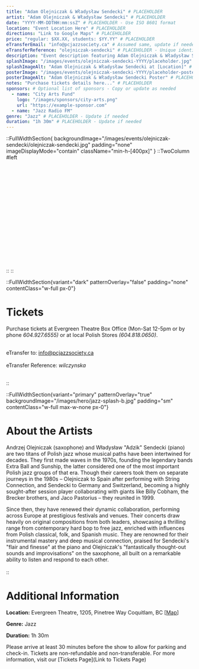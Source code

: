 ```yaml
---
title: "Adam Olejniczak & Władysław Sendecki" # PLACEHOLDER
artist: "Adam Olejniczak & Władysław Sendecki" # PLACEHOLDER
date: "YYYY-MM-DDTHH:mm:ssZ" # PLACEHOLDER - Use ISO 8601 format
location: "Event Location Here" # PLACEHOLDER
directions: "Link to Google Maps" # PLACEHOLDER
price: "regular: $XX.XX, students: $YY.YY" # PLACEHOLDER
eTransferEmail: "info@pcjazzsociety.ca" # Assumed same, update if needed
eTransferReference: "olejniczak-sendecki" # PLACEHOLDER - Unique identifier
description: "Event description featuring Adam Olejniczak & Władysław Sendecki goes here..." # PLACEHOLDER
splashImage: "/images/events/olejniczak-sendecki-YYYY/placeholder.jpg" # PLACEHOLDER - Path relative to /public
splashImageAlt: "Adam Olejniczak & Władysław Sendecki at [Location]" # PLACEHOLDER
posterImage: "/images/events/olejniczak-sendecki-YYYY/placeholder-poster.jpg" # PLACEHOLDER - Path relative to /public
posterImageAlt: "Adam Olejniczak & Władysław Sendecki Poster" # PLACEHOLDER
notes: "Purchase tickets details here..." # PLACEHOLDER
sponsors: # Optional list of sponsors - Copy or update as needed
  - name: "City Arts Fund"
    logo: "/images/sponsors/city-arts.png"
    url: "https://example-sponsor.com"
  - name: "Jazz Radio FM"
genre: "Jazz" # PLACEHOLDER - Update if needed
duration: "1h 30m" # PLACEHOLDER - Update if needed
---
```


::FullWidthSection{ backgroundImage="/images/events/olejniczak-sendecki/olejniczak-sendecki.jpg" padding="none" imageDisplayMode="contain" className="min-h-[400px]" }
::TwoColumn
#left
<br><br><br/>
<br><br><br/>
<br><br><br/>
<br><br><br/>
<br><br><br/>
<br><br><br/>
::
::

::FullWidthSection{variant="dark" patternOverlay="false" padding="none" contentClass="w-full px-0"}

# Tickets

Purchase tickets at Evergreen Theatre Box Office (Mon-Sat 12-5pm or by phone _604.927.6555)_ or at local Polish Stores _(604.818.0650)_.
<br></br>

eTransfer to: info@pcjazzsociety.ca
<br></br>
eTransfer Reference: _wilczynska_
<br></br>

::

::FullWidthSection{variant="primary" patternOverlay="true" backgroundImage="/images/hero/jazz-splash-b.jpg" padding="sm" contentClass="w-full max-w-none px-0"}

# About the Artists

Andrzej Olejniczak (saxophone) and Władysław "Adzik" Sendecki (piano) are two titans of Polish jazz whose musical paths have been intertwined for decades. They first made waves in the 1970s, founding the legendary bands Extra Ball and Sunship, the latter considered one of the most important Polish jazz groups of that era. Though their careers took them on separate journeys in the 1980s – Olejniczak to Spain after performing with String Connection, and Sendecki to Germany and Switzerland, becoming a highly sought-after session player collaborating with giants like Billy Cobham, the Brecker brothers, and Jaco Pastorius – they reunited in 1999.

Since then, they have renewed their dynamic collaboration, performing across Europe at prestigious festivals and venues. Their concerts draw heavily on original compositions from both leaders, showcasing a thrilling range from contemporary hard bop to free jazz, enriched with influences from Polish classical, folk, and Spanish music. They are renowned for their instrumental mastery and deep musical connection, praised for Sendecki's "flair and finesse" at the piano and Olejniczak's "fantastically thought-out sounds and improvisations" on the saxophone, all built on a remarkable ability to listen and respond to each other.
<br></br>
::

# Additional Information

**Location:** Evergreen Theatre, 1205, Pinetree Way Coquitlam, BC \[[Map](https://maps.app.goo.gl/djYJ17VNLYkm7nMn7)\]

**Genre:** Jazz

**Duration:** 1h 30m

Please arrive at least 30 minutes before the show to allow for parking and check-in. Tickets are non-refundable and non-transferable. For more information, visit our [Tickets Page](Link to Tickets Page)

<br></br>
